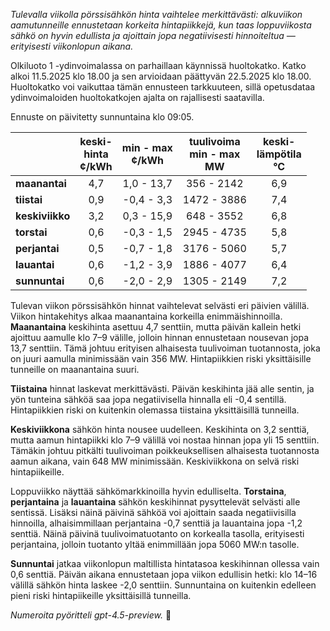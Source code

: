 *Tulevalla viikolla pörssisähkön hinta vaihtelee merkittävästi: alkuviikon aamutunneille ennustetaan korkeita hintapiikkejä, kun taas loppuviikosta sähkö on hyvin edullista ja ajoittain jopa negatiivisesti hinnoiteltua — erityisesti viikonlopun aikana.*

Olkiluoto 1 -ydinvoimalassa on parhaillaan käynnissä huoltokatko. Katko alkoi 11.5.2025 klo 18.00 ja sen arvioidaan päättyvän 22.5.2025 klo 18.00. Huoltokatko voi vaikuttaa tämän ennusteen tarkkuuteen, sillä opetusdataa ydinvoimaloiden huoltokatkojen ajalta on rajallisesti saatavilla.

Ennuste on päivitetty sunnuntaina klo 09:05.

|              | keski-<br>hinta<br>¢/kWh | min - max<br>¢/kWh | tuulivoima<br>min - max<br>MW | keski-<br>lämpötila<br>°C |
|:-------------|:----------------:|:----------------:|:-------------:|:-------------:|
| **maanantai**    |        4,7       |     1,0 - 13,7    |     356 - 2142    |      6,9      |
| **tiistai**      |        0,9       |    -0,4 - 3,3     |    1472 - 3886    |      7,4      |
| **keskiviikko**  |        3,2       |     0,3 - 15,9    |     648 - 3552    |      6,8      |
| **torstai**      |        0,6       |    -0,3 - 1,5     |    2945 - 4735    |      5,8      |
| **perjantai**    |        0,5       |    -0,7 - 1,8     |    3176 - 5060    |      5,7      |
| **lauantai**     |        0,6       |    -1,2 - 3,9     |    1886 - 4077    |      6,4      |
| **sunnuntai**    |        0,6       |    -2,0 - 2,9     |    1305 - 2149    |      7,2      |

Tulevan viikon pörssisähkön hinnat vaihtelevat selvästi eri päivien välillä. Viikon hintakehitys alkaa maanantaina korkeilla enimmäishinnoilla. **Maanantaina** keskihinta asettuu 4,7 senttiin, mutta päivän kallein hetki ajoittuu aamulle klo 7–9 välille, jolloin hinnan ennustetaan nousevan jopa 13,7 senttiin. Tämä johtuu erityisen alhaisesta tuulivoiman tuotannosta, joka on juuri aamulla minimissään vain 356 MW. Hintapiikkien riski yksittäisille tunneille on maanantaina suuri.

**Tiistaina** hinnat laskevat merkittävästi. Päivän keskihinta jää alle sentin, ja yön tunteina sähköä saa jopa negatiivisella hinnalla eli -0,4 sentillä. Hintapiikkien riski on kuitenkin olemassa tiistaina yksittäisillä tunneilla.

**Keskiviikkona** sähkön hinta nousee uudelleen. Keskihinta on 3,2 senttiä, mutta aamun hintapiikki klo 7–9 välillä voi nostaa hinnan jopa yli 15 senttiin. Tämäkin johtuu pitkälti tuulivoiman poikkeuksellisen alhaisesta tuotannosta aamun aikana, vain 648 MW minimissään. Keskiviikkona on selvä riski hintapiikeille.

Loppuviikko näyttää sähkömarkkinoilla hyvin edulliselta. **Torstaina**, **perjantaina** ja **lauantaina** sähkön keskihinnat pysyttelevät selvästi alle sentissä. Lisäksi näinä päivinä sähköä voi ajoittain saada negatiivisilla hinnoilla, alhaisimmillaan perjantaina -0,7 senttiä ja lauantaina jopa -1,2 senttiä. Näinä päivinä tuulivoimatuotanto on korkealla tasolla, erityisesti perjantaina, jolloin tuotanto yltää enimmillään jopa 5060 MW:n tasolle.

**Sunnuntai** jatkaa viikonlopun maltillista hintatasoa keskihinnan ollessa vain 0,6 senttiä. Päivän aikana ennustetaan jopa viikon edullisin hetki: klo 14–16 välillä sähkön hinta laskee -2,0 senttiin. Sunnuntaina on kuitenkin edelleen pieni riski hintapiikeille yksittäisillä tunneilla.

*Numeroita pyöritteli gpt-4.5-preview.* 💨
